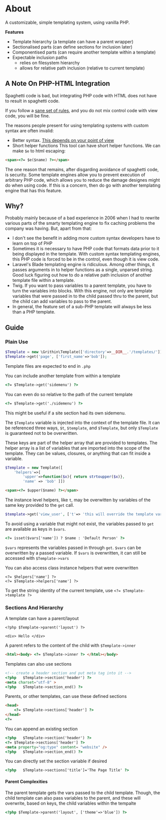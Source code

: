 # About
A customizable, simple templating system, using vanilla PHP.

__Features__
-	Template hierarchy (a template can have a parent wrapper)
-	Sectionalised parts (can define sections for inclusion later)
-	Componentised parts (can require another template within a template)
-	Expectable inclusion paths
	-	relies on filesystem hierarchy
	-	allows for relative path inclusion (relative to current template)

## A Note On PHP-HTML Integration
Spaghetti code is bad, but integrating PHP code with HTML does not have to result in spaghetti code.

If you follow a [sane set of rules](https://github.com/CLR-MO/standard-coding#html-integration), and you do not mix control code with view code, you will be fine.

The reasons people present for using templating systems with custom syntax are often invalid:
-	Better syntax.  [This depends on your point of view](https://github.com/CLR-MO/standard-coding#compairson-to-twig)
-	Short helper functions
This tool can have short helper functions.  We can make `$e` to html escaping:
```html
<span><?= $e($name) ?></span>
```

The one reason that remains, after disgarding avoidance of spaghetti code, is security.  Some template engines allow you to prevent execution of arbitrary PHP code, which allows you to reduce the damage designes might do when using code.  If this is a concern, then do go with another templating engine that has this feature.

## Why?
Probably mainly because of a bad experience in 2006 when I had to rewrite various parts of the smarty templating engine to fix caching problems the company was having.  But, apart from that:

-	I don't see the benefit in adding more custom syntax developers have to learn on top of PHP
-	Sometimes it is necessary to have PHP code that formats data prior to it being displayed in the template.   With custom syntax templating engines, this PHP code is forced to be in the control, even though it is view code.
-	Laravel's Blade templating engine is ridiculous.  Among other things, it passes arguments in to helper functions as a single, unparsed string.  Good luck figuring out how to do a relative path inclusion of another template file within a template.
-	Twig.  If you want to pass variables to a parent template, you have to turn the variables into blocks.  With this engine, not only are template variables that were passed in to the child passed thru to the parent, but the child can add variables to pass to the parent.
-	In general, the feature set of a sub-PHP template will always be less than a PHP template.




## Guide

### Plain Use

```php
$Template = new \Grithin\Template(['directory'=>__DIR__.'/templates/']);
$Template->get('page', ['first_name'=>'bob']);
```

Template files are expected to end in `.php`

You can include another template from within a template
```html
<?= $Template->get('sidemenu') ?>
```
You can even do so relative to the path of the current template

```html
<?= $Template->get('./sidemenu') ?>
```
This might be useful if a site section had its own sidemenu.

The `$Template` variable is injected into the context of the template file.  It can be referenced three ways, `$t`, `$template`, and `$Template`, but only `$Template` is guaranteed not to be overwritten.

These keys are part of the helper array that are provided to templates.  The helper array is a list of variables that are imported into the scope of the template.  They can be values, closures, or anything that can fit inside a variable.

```php
$Template = new Template([
	'helpers'=>[
		'upper'=>function($x){ return strtoupper($x)},
		'name' => 'bob'	]])
```
```html
<span><?= $upper($name) ?></span>
```

The instance level helpers, like `t`, may be overwitten by variables of the same key provided to the `get` call.

```php
$template->get('view_user', ['t'=> 'this will override the template variable for this template file inclusion'])
```

To avoid using a variable that might not exist, the variables passed to `get` are available as keys in `$vars`.
```html
<?= isset($vars['name']) ? $name : 'Default Person' ?>
```

`$vars` represents the variables passed in through `get`.  `$vars` can be overwritten by a passed variable.
If `$vars` is overwritten, it can still be accessed with `$Template->vars`

You can also access class instance helpers that were overwritten
```
<?= $helpers['name'] ?>
<?= $Template->helpers['name'] ?>
```

To get the string identity of the current template, use `<?= $Template->template ?>`



### Sections And Hierarchy
A template can have a parent/layout
```
<?php $Template->parent('layout') ?>

<div> Hello </div>
```

A parent refers to the content of the child with `$Template->inner`

```html
<html><body> <?= $Template->inner ?> </html></body>
```


Templates can also use sections

```html
<!-- create a header section and put meta tag into it -->
<?php	$Template->section('header') ?>
<meta charset="utf-8" >
<?php	$Template->section_end() ?>
```

Parents, or other templates, can use these defined sections
```html
<head>
	<?= $Template->sections['header'] ?>
</head>
<?=
```

You can append an existing section
```html
<?php	$Template->section('header') ?>
<?= $Template->sections['header'] ?>
<meta property="og:type" content= "website" />
<?php	$Template->section_end() ?>
```

You can directly set the section variable if desired
```html
<?php	$Template->sections['title']='The Page Title' ?>
```


#### Parent Complexities
The parent template gets the vars passed to the child template. Though, the child template can also pass variables to the parent, and these will overwrite, based on keys, the child variables within the tempalte
```html
<?php $Template->parent('layout', ['theme'=>'blue']) ?>
```


